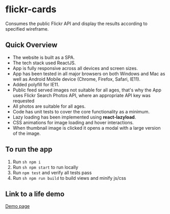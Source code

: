 # flickr-cards

Consumes the public Flickr API and display the results according to specified wireframe. 

## Quick Overview

* The website is built as a SPA.
* The tech stack used ReactJS.
* App is fully responsive across all devices and screen sizes.
* App has been tested in all major browsers on both Windows and Mac as well as Android Mobile device (Chrome, Firefox, Safari, IE11).
* Added polyfill for IE11.
* Public feed served images not suitable for all ages, that's why the App uses Flickr Search Photos API, where an appropriate API key was requested
* All photos are suitable for all ages. 
* Code has unit tests to cover the core functionality as a minimum.
* Lazy loading has been implemented using **react-lazyload**.
* CSS animations for image loading and hover interactions.
* When thumbnail image is clicked it opens a modal with a large version of the image.

## To run the app 

1. Run `sh npm i`
2. Run `sh npm start` to run locally
3. Run `npm test` and verify all tests pass
4. Run `sh npm run build` to build views and minify js/css

## Link to a life demo  

[Demo page](http://cherneva.com/demos/flickr-cards)